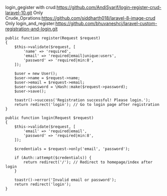 login_gegister with crud:https://github.com/AndiSyarif/login-register-crud-laravel-10.git
Only Crude_Oprations:https://github.com/siddharth018/laravel-8-image-crud
Only login_and_register:https://github.com/bhuvaneshcj/laravel-custom-registration-and-login.git
```
public function register(Request $request)
{
    $this->validate($request, [
        'name' => 'required',
        'email' => 'required|email|unique:users',
        'password' => 'required|min:8',
    ]);

    $user = new User();
    $user->name = $request->name;
    $user->email = $request->email;
    $user->password = \Hash::make($request->password);
    $user->save();

    toastr()->success('Registration successful! Please login.');
    return redirect('login'); // Go to login page after registration
}
```

```
public function login(Request $request)
{
    $this->validate($request, [
        'email' => 'required|email',
        'password' => 'required|min:8',
    ]);

    $credentials = $request->only('email', 'password');

    if (Auth::attempt($credentials)) {
        return redirect('/'); // Redirect to homepage/index after login
    }

    toastr()->error('Invalid email or password');
    return redirect('login');
}
```
